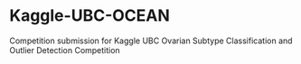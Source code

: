 # Kaggle-UBC-OCEAN
Competition submission for Kaggle UBC Ovarian Subtype Classification and Outlier Detection Competition
